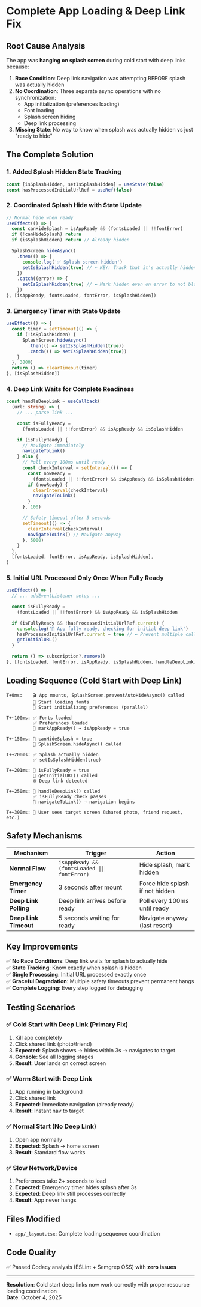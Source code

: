 # Complete App Loading & Deep Link Fix

## Root Cause Analysis

The app was **hanging on splash screen** during cold start with deep links because:

1. **Race Condition**: Deep link navigation was attempting BEFORE splash was actually hidden
2. **No Coordination**: Three separate async operations with no synchronization:
   - App initialization (preferences loading)
   - Font loading
   - Splash screen hiding
   - Deep link processing
3. **Missing State**: No way to know when splash was actually hidden vs just "ready to hide"

## The Complete Solution

### 1. Added Splash Hidden State Tracking

```typescript
const [isSplashHidden, setIsSplashHidden] = useState(false)
const hasProcessedInitialUrlRef = useRef(false)
```

### 2. Coordinated Splash Hide with State Update

```typescript
// Normal hide when ready
useEffect(() => {
  const canHideSplash = isAppReady && (fontsLoaded || !!fontError)
  if (!canHideSplash) return
  if (isSplashHidden) return // Already hidden

  SplashScreen.hideAsync()
    .then(() => {
      console.log('✅ Splash screen hidden')
      setIsSplashHidden(true) // ← KEY: Track that it's actually hidden
    })
    .catch((error) => {
      setIsSplashHidden(true) // ← Mark hidden even on error to not block app
    })
}, [isAppReady, fontsLoaded, fontError, isSplashHidden])
```

### 3. Emergency Timer with State Update

```typescript
useEffect(() => {
  const timer = setTimeout(() => {
    if (!isSplashHidden) {
      SplashScreen.hideAsync()
        .then(() => setIsSplashHidden(true))
        .catch(() => setIsSplashHidden(true))
    }
  }, 3000)
  return () => clearTimeout(timer)
}, [isSplashHidden])
```

### 4. Deep Link Waits for Complete Readiness

```typescript
const handleDeepLink = useCallback(
  (url: string) => {
    // ... parse link ...

    const isFullyReady =
      (fontsLoaded || !!fontError) && isAppReady && isSplashHidden

    if (isFullyReady) {
      // Navigate immediately
      navigateToLink()
    } else {
      // Poll every 100ms until ready
      const checkInterval = setInterval(() => {
        const nowReady =
          (fontsLoaded || !!fontError) && isAppReady && isSplashHidden
        if (nowReady) {
          clearInterval(checkInterval)
          navigateToLink()
        }
      }, 100)

      // Safety timeout after 5 seconds
      setTimeout(() => {
        clearInterval(checkInterval)
        navigateToLink() // Navigate anyway
      }, 5000)
    }
  },
  [fontsLoaded, fontError, isAppReady, isSplashHidden],
)
```

### 5. Initial URL Processed Only Once When Fully Ready

```typescript
useEffect(() => {
  // ... addEventListener setup ...

  const isFullyReady =
    (fontsLoaded || !!fontError) && isAppReady && isSplashHidden

  if (isFullyReady && !hasProcessedInitialUrlRef.current) {
    console.log('🔗 App fully ready, checking for initial deep link')
    hasProcessedInitialUrlRef.current = true // ← Prevent multiple calls
    getInitialURL()
  }

  return () => subscription?.remove()
}, [fontsLoaded, fontError, isAppReady, isSplashHidden, handleDeepLink])
```

## Loading Sequence (Cold Start with Deep Link)

```
T+0ms:    🎬 App mounts, SplashScreen.preventAutoHideAsync() called
          📱 Start loading fonts
          🚀 Start initializing preferences (parallel)

T+~100ms: ✅ Fonts loaded
          ✅ Preferences loaded
          📱 markAppReady() → isAppReady = true

T+~150ms: 🎉 canHideSplash = true
          💨 SplashScreen.hideAsync() called

T+~200ms: ✅ Splash actually hidden
          ✅ setIsSplashHidden(true)

T+~201ms: 🔗 isFullyReady = true
          📎 getInitialURL() called
          🌐 Deep link detected

T+~250ms: 🧭 handleDeepLink() called
          ✅ isFullyReady check passes
          🚀 navigateToLink() → navigation begins

T+~300ms: 📍 User sees target screen (shared photo, friend request, etc.)
```

## Safety Mechanisms

| Mechanism             | Trigger                                      | Action                          |
| --------------------- | -------------------------------------------- | ------------------------------- |
| **Normal Flow**       | `isAppReady && (fontsLoaded \|\| fontError)` | Hide splash, mark hidden        |
| **Emergency Timer**   | 3 seconds after mount                        | Force hide splash if not hidden |
| **Deep Link Polling** | Deep link arrives before ready               | Poll every 100ms until ready    |
| **Deep Link Timeout** | 5 seconds waiting for ready                  | Navigate anyway (last resort)   |

## Key Improvements

✅ **No Race Conditions**: Deep link waits for splash to actually hide  
✅ **State Tracking**: Know exactly when splash is hidden  
✅ **Single Processing**: Initial URL processed exactly once  
✅ **Graceful Degradation**: Multiple safety timeouts prevent permanent hangs  
✅ **Complete Logging**: Every step logged for debugging

## Testing Scenarios

### ✅ Cold Start with Deep Link (Primary Fix)

1. Kill app completely
2. Click shared link (photo/friend)
3. **Expected**: Splash shows → hides within 3s → navigates to target
4. **Console**: See all logging stages
5. **Result**: User lands on correct screen

### ✅ Warm Start with Deep Link

1. App running in background
2. Click shared link
3. **Expected**: Immediate navigation (already ready)
4. **Result**: Instant nav to target

### ✅ Normal Start (No Deep Link)

1. Open app normally
2. **Expected**: Splash → home screen
3. **Result**: Standard flow works

### ✅ Slow Network/Device

1. Preferences take 2+ seconds to load
2. **Expected**: Emergency timer hides splash after 3s
3. **Expected**: Deep link still processes correctly
4. **Result**: App never hangs

## Files Modified

- `app/_layout.tsx`: Complete loading sequence coordination

## Code Quality

✅ Passed Codacy analysis (ESLint + Semgrep OSS) with **zero issues**

---

**Resolution**: Cold start deep links now work correctly with proper resource loading coordination  
**Date**: October 4, 2025
